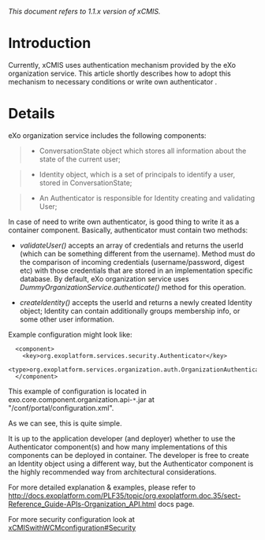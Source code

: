 _This document refers to 1.1.x version of xCMIS._
# Introduction #

Currently, xCMIS uses authentication mechanism provided by the eXo organization service. This article shortly describes how to adopt this mechanism to necessary conditions or write own authenticator .


# Details #

eXo organization service includes the following components:

> - ConversationState object which stores all information about the state of the current user;

> - Identity object, which is a set of principals to identify a user, stored in ConversationState;

> - An Authenticator is responsible for Identity creating and validating User;

In case of need to write own authenticator, is good thing to  write it as a container component. Basically, authenticator must contain two methods:

  * _validateUser()_ accepts an array of credentials and returns the userId (which can be something different from the username). Method must do the comparison of incoming credentials (username/password, digest etc) with those credentials that are stored in an implementation specific database. By default, eXo organization service uses _DummyOrganizationService.authenticate()_ method for this operation.

  * _createIdentity()_ accepts the userId and returns a newly created Identity object; Identity can contain additionally groups membership info, or some other user information.

Example configuration might look like:
```
  <component>
    <key>org.exoplatform.services.security.Authenticator</key> 
    <type>org.exoplatform.services.organization.auth.OrganizationAuthenticatorImpl</type>
  </component>
```

This example of configuration is located in exo.core.component.organization.api-`*`.jar at "/conf/portal/configuration.xml".

As we can see, this is quite simple.

It is up to the application developer (and deployer) whether to use the Authenticator component(s) and how many implementations of this components can be deployed in container. The developer is free to create an Identity object using a different way, but the Authenticator component is the highly recommended way from architectural considerations.

For more detailed explanation & examples, please refer to http://docs.exoplatform.com/PLF35/topic/org.exoplatform.doc.35/sect-Reference_Guide-APIs-Organization_API.html docs page.

For more security configuration look at [xCMISwithWCMconfiguration#Security](xCMISwithWCMconfiguration#Security.md)